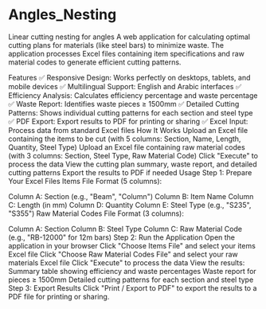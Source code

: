 # Angles_Nesting
Linear cutting nesting for angles
A web application for calculating optimal cutting plans for materials (like steel bars) to minimize waste. The application processes Excel files containing item specifications and raw material codes to generate efficient cutting patterns.

Features
✅ Responsive Design: Works perfectly on desktops, tablets, and mobile devices
✅ Multilingual Support: English and Arabic interfaces
✅ Efficiency Analysis: Calculates efficiency percentage and waste percentage
✅ Waste Report: Identifies waste pieces ≥ 1500mm
✅ Detailed Cutting Patterns: Shows individual cutting patterns for each section and steel type
✅ PDF Export: Export results to PDF for printing or sharing
✅ Excel Input: Process data from standard Excel files
How It Works
Upload an Excel file containing the items to be cut (with 5 columns: Section, Name, Length, Quantity, Steel Type)
Upload an Excel file containing raw material codes (with 3 columns: Section, Steel Type, Raw Material Code)
Click "Execute" to process the data
View the cutting plan summary, waste report, and detailed cutting patterns
Export the results to PDF if needed
Usage
Step 1: Prepare Your Excel Files
Items File Format (5 columns):

Column A: Section (e.g., "Beam", "Column")
Column B: Item Name
Column C: Length (in mm)
Column D: Quantity
Column E: Steel Type (e.g., "S235", "S355")
Raw Material Codes File Format (3 columns):

Column A: Section
Column B: Steel Type
Column C: Raw Material Code (e.g., "RB-12000" for 12m bars)
Step 2: Run the Application
Open the application in your browser
Click "Choose Items File" and select your items Excel file
Click "Choose Raw Material Codes File" and select your raw materials Excel file
Click "Execute" to process the data
View the results:
Summary table showing efficiency and waste percentages
Waste report for pieces ≥ 1500mm
Detailed cutting patterns for each section and steel type
Step 3: Export Results
Click "Print / Export to PDF" to export the results to a PDF file for printing or sharing.

